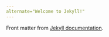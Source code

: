 ```yaml
---
alternate="Welcome to Jekyll!"
---
```

Front matter from [Jekyll documentation](https://jekyllrb.com/docs/posts/#a-typical-post).

<!-- markdownlint-configure-file {
  "line-length": false,
  "first-line-heading": {
    "front_matter_title": "^\\s*alternate="
  }
} -->
